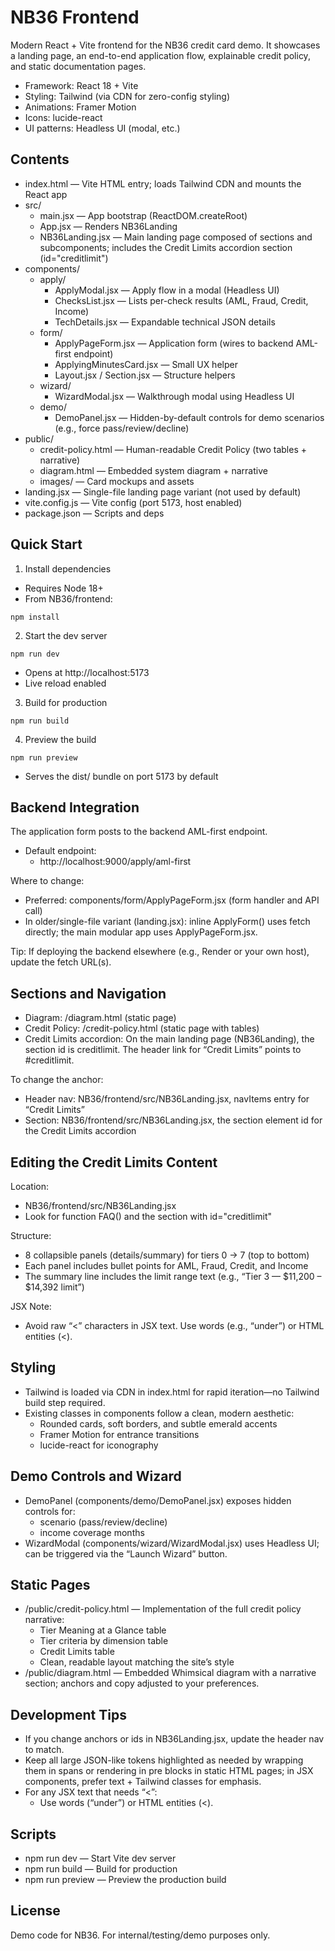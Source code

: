 # NB36 Frontend

Modern React + Vite frontend for the NB36 credit card demo. It showcases a landing page, an end-to-end application flow, explainable credit policy, and static documentation pages.

- Framework: React 18 + Vite
- Styling: Tailwind (via CDN for zero-config styling)
- Animations: Framer Motion
- Icons: lucide-react
- UI patterns: Headless UI (modal, etc.)

## Contents

- index.html — Vite HTML entry; loads Tailwind CDN and mounts the React app
- src/
  - main.jsx — App bootstrap (ReactDOM.createRoot)
  - App.jsx — Renders NB36Landing
  - NB36Landing.jsx — Main landing page composed of sections and subcomponents; includes the Credit Limits accordion section (id="creditlimit")
- components/
  - apply/
    - ApplyModal.jsx — Apply flow in a modal (Headless UI)
    - ChecksList.jsx — Lists per-check results (AML, Fraud, Credit, Income)
    - TechDetails.jsx — Expandable technical JSON details
  - form/
    - ApplyPageForm.jsx — Application form (wires to backend AML-first endpoint)
    - ApplyingMinutesCard.jsx — Small UX helper
    - Layout.jsx / Section.jsx — Structure helpers
  - wizard/
    - WizardModal.jsx — Walkthrough modal using Headless UI
  - demo/
    - DemoPanel.jsx — Hidden-by-default controls for demo scenarios (e.g., force pass/review/decline)
- public/
  - credit-policy.html — Human-readable Credit Policy (two tables + narrative)
  - diagram.html — Embedded system diagram + narrative
  - images/ — Card mockups and assets
- landing.jsx — Single-file landing page variant (not used by default)
- vite.config.js — Vite config (port 5173, host enabled)
- package.json — Scripts and deps

## Quick Start

1) Install dependencies
- Requires Node 18+
- From NB36/frontend:

```
npm install
```

2) Start the dev server

```
npm run dev
```

- Opens at http://localhost:5173
- Live reload enabled

3) Build for production

```
npm run build
```

4) Preview the build

```
npm run preview
```

- Serves the dist/ bundle on port 5173 by default

## Backend Integration

The application form posts to the backend AML-first endpoint.

- Default endpoint:
  - http://localhost:9000/apply/aml-first

Where to change:
- Preferred: components/form/ApplyPageForm.jsx (form handler and API call)
- In older/single-file variant (landing.jsx): inline ApplyForm() uses fetch directly; the main modular app uses ApplyPageForm.jsx.

Tip: If deploying the backend elsewhere (e.g., Render or your own host), update the fetch URL(s).

## Sections and Navigation

- Diagram: /diagram.html (static page)
- Credit Policy: /credit-policy.html (static page with tables)
- Credit Limits accordion: On the main landing page (NB36Landing), the section id is creditlimit. The header link for “Credit Limits” points to #creditlimit.

To change the anchor:
- Header nav: NB36/frontend/src/NB36Landing.jsx, navItems entry for “Credit Limits”
- Section: NB36/frontend/src/NB36Landing.jsx, the section element id for the Credit Limits accordion

## Editing the Credit Limits Content

Location:
- NB36/frontend/src/NB36Landing.jsx
- Look for function FAQ() and the section with id="creditlimit"

Structure:
- 8 collapsible panels (details/summary) for tiers 0 → 7 (top to bottom)
- Each panel includes bullet points for AML, Fraud, Credit, and Income
- The summary line includes the limit range text (e.g., “Tier 3 — $11,200 – $14,392 limit”)

JSX Note:
- Avoid raw “<” characters in JSX text. Use words (e.g., “under”) or HTML entities (<).

## Styling

- Tailwind is loaded via CDN in index.html for rapid iteration—no Tailwind build step required.
- Existing classes in components follow a clean, modern aesthetic:
  - Rounded cards, soft borders, and subtle emerald accents
  - Framer Motion for entrance transitions
  - lucide-react for iconography

## Demo Controls and Wizard

- DemoPanel (components/demo/DemoPanel.jsx) exposes hidden controls for:
  - scenario (pass/review/decline)
  - income coverage months
- WizardModal (components/wizard/WizardModal.jsx) uses Headless UI; can be triggered via the “Launch Wizard” button.

## Static Pages

- /public/credit-policy.html — Implementation of the full credit policy narrative:
  - Tier Meaning at a Glance table
  - Tier criteria by dimension table
  - Credit Limits table
  - Clean, readable layout matching the site’s style
- /public/diagram.html — Embedded Whimsical diagram with a narrative section; anchors and copy adjusted to your preferences.

## Development Tips

- If you change anchors or ids in NB36Landing.jsx, update the header nav to match.
- Keep all large JSON-like tokens highlighted as needed by wrapping them in spans or rendering in pre blocks in static HTML pages; in JSX components, prefer text + Tailwind classes for emphasis.
- For any JSX text that needs “<”:
  - Use words (“under”) or HTML entities (<).

## Scripts

- npm run dev — Start Vite dev server
- npm run build — Build for production
- npm run preview — Preview the production build

## License

Demo code for NB36. For internal/testing/demo purposes only.
